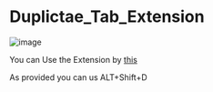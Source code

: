 # Duplictae_Tab_Extension
![image](https://github.com/Chapstick53/Duplictae_Tab_Extension/assets/131119052/746ce9cc-cc95-427c-b212-0d9b68f75792)

You can Use the Extension by [this](https://support.google.com/chrome/a/answer/2714278?hl=en#:~:text=As%20a%20developer%2C%20you%20can,see%20the%20Getting%20Started%20Tutorial.)

As provided you can us ALT+Shift+D

